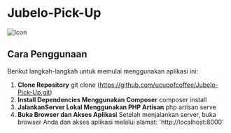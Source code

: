 # Jubelo-Pick-Up

![Icon](https://github.com/ucupofcoffee/Jubelo-Pick-Up/truck-container.png)

## Cara Penggunaan

Berikut langkah-langkah untuk memulai menggunakan aplikasi ini:
1. **Clone Repository**
   git clone (https://github.com/ucupofcoffee/Jubelo-Pick-Up.git)
2. **Install Dependencies Menggunakan Composer**
   composer install
4. **JalankanServer Lokal Menggunakan PHP Artisan**
   php artisan serve
5. **Buka Browser dan Akses Aplikasi**
  Setelah menjalankan server, buka browser Anda dan akses aplikasi melalui alamat: 'http://localhost:8000'
